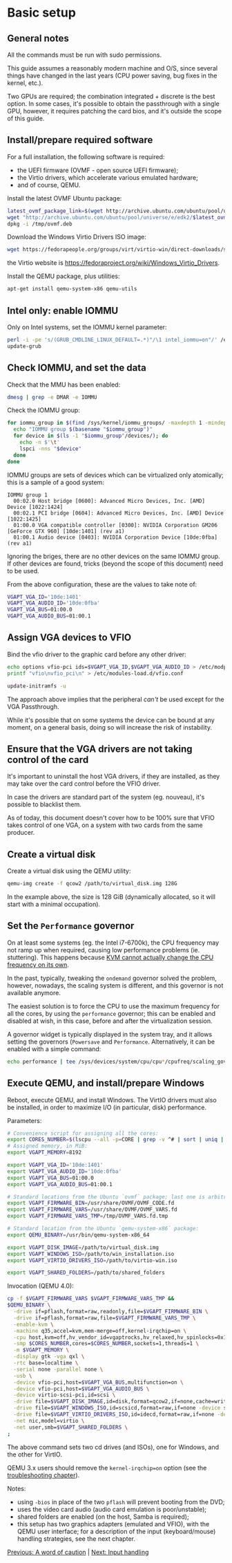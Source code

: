 # Basic setup

## General notes

All the commands must be run with sudo permissions.

This guide assumes a reasonably modern machine and O/S, since several things have changed in the last years (CPU power saving, bug fixes in the kernel, etc.).

Two GPUs are required; the combination integrated + discrete is the best option. In some cases, it's possible to obtain the passthrough with a single GPU, however, it requires patching the card bios, and it's outside the scope of this guide.

## Install/prepare required software

For a full installation, the following software is required:

- the UEFI firmware (OVMF - open source UEFI firmware);
- the Virtio drivers, which accelerate various emulated hardware;
- and of course, QEMU.

Install the latest OVMF Ubuntu package:

```sh
latest_ovmf_package_link=$(wget http://archive.ubuntu.com/ubuntu/pool/universe/e/edk2 -O- | perl -ne 'print "$1\n" if /"(ovmf.+deb)"/' | tail -n 1)
wget "http://archive.ubuntu.com/ubuntu/pool/universe/e/edk2/$latest_ovmf_package_link" -O /tmp/ovmf.deb
dpkg -i /tmp/ovmf.deb
```

Download the Windows Virtio Drivers ISO image:

```sh
wget https://fedorapeople.org/groups/virt/virtio-win/direct-downloads/stable-virtio/virtio-win.iso
```

the Virtio website is https://fedoraproject.org/wiki/Windows_Virtio_Drivers.

Install the QEMU package, plus utilities:

```sh
apt-get install qemu-system-x86 qemu-utils
```

## Intel only: enable IOMMU

Only on Intel systems, set the IOMMU kernel parameter:

```sh
perl -i -pe 's/(GRUB_CMDLINE_LINUX_DEFAULT=.*)"/\1 intel_iommu=on"/' /etc/default/grub
update-grub
```

## Check IOMMU, and set the data

Check that the MMU has been enabled:

```sh
dmesg | grep -e DMAR -e IOMMU
```

Check the IOMMU group:

```sh
for iommu_group in $(find /sys/kernel/iommu_groups/ -maxdepth 1 -mindepth 1 -type d | sort -n -t / -k 5); do
  echo "IOMMU group $(basename "$iommu_group")"
  for device in $(ls -1 "$iommu_group"/devices/); do
    echo -n $'\t'
    lspci -nns "$device"
  done
done
```

IOMMU groups are sets of devices which can be virtualized only atomically; this is a sample of a good system:

```
IOMMU group 1
  00:02.0 Host bridge [0600]: Advanced Micro Devices, Inc. [AMD] Device [1022:1424]
  00:02.1 PCI bridge [0604]: Advanced Micro Devices, Inc. [AMD] Device [1022:1425]
  01:00.0 VGA compatible controller [0300]: NVIDIA Corporation GM206 [GeForce GTX 960] [10de:1401] (rev a1)
  01:00.1 Audio device [0403]: NVIDIA Corporation Device [10de:0fba] (rev a1)
```

Ignoring the briges, there are no other devices on the same IOMMU group. If other devices are found, tricks (beyond the scope of this document) need to be used.

From the above configuration, these are the values to take note of:

```sh
VGAPT_VGA_ID='10de:1401'
VGAPT_VGA_AUDIO_ID='10de:0fba'
VGAPT_VGA_BUS=01:00.0
VGAPT_VGA_AUDIO_BUS=01:00.1
```

## Assign VGA devices to VFIO

Bind the vfio driver to the graphic card before any other driver:

```sh
echo options vfio-pci ids=$VGAPT_VGA_ID,$VGAPT_VGA_AUDIO_ID > /etc/modprobe.d/vfio.conf
printf "vfio\nvfio_pci\n" > /etc/modules-load.d/vfio.conf

update-initramfs -u
```

The approach above implies that the peripheral *can't* be used except for the VGA Passthrough.

While it's possible that on some systems the device can be bound at any moment, on a general basis, doing so will increase the risk of instability.

## Ensure that the VGA drivers are not taking control of the card

It's important to uninstall the host VGA drivers, if they are installed, as they may take over the card control before the VFIO driver.

In case the drivers are standard part of the system (eg. nouveau), it's possible to blacklist them.

As of today, this document doesn't cover how to be 100% sure that VFIO takes control of one VGA, on a system with two cards from the same producer.

## Create a virtual disk

Create a virtual disk using the QEMU utility:

```sh
qemu-img create -f qcow2 /path/to/virtual_disk.img 128G
```

In the example above, the size is 128 GiB (dynamically allocated, so it will start with a minimal occupation).

## Set the `Performance` governor

On at least some systems (eg. the Intel i7-6700k), the CPU frequency may not ramp up when required, causing low performance problems (ie. stuttering). This happens because [KVM cannot actually change the CPU frequency on its own](https://wiki.archlinux.org/index.php/PCI_passthrough_via_OVMF#CPU_frequency_governor).

In the past, typically, tweaking the `ondemand` governor solved the problem, however, nowadays, the scaling system is different, and this governor is not available anymore.

The easiest solution is to force the CPU to use the maximum frequency for all the cores, by using the `performance` governor; this can be enabled and disabled at wish, in this case, before and after the virtualization session.

A governor widget is typically displayed in the system tray, and it allows setting the governors (`Powersave` and `Performance`. Alternatively, it can be enabled with a simple command:

```sh
echo performance | tee /sys/devices/system/cpu/cpu*/cpufreq/scaling_governor
```

## Execute QEMU, and install/prepare Windows

Reboot, execute QEMU, and install Windows. The VirtIO drivers must also be installed, in order to maximize I/O (in particular, disk) performance.

Parameters:

```sh
# Convenience script for assigning all the cores:
export CORES_NUMBER=$(lscpu --all -p=CORE | grep -v ^# | sort | uniq | wc -l)
# Assigned memory, in MiB:
export VGAPT_MEMORY=8192

export VGAPT_VGA_ID='10de:1401'
export VGAPT_VGA_AUDIO_ID='10de:0fba'
export VGAPT_VGA_BUS=01:00.0
export VGAPT_VGA_AUDIO_BUS=01:00.1

# Standard locations from the Ubuntu `ovmf` package; last one is arbitrary:
export VGAPT_FIRMWARE_BIN=/usr/share/OVMF/OVMF_CODE.fd
export VGAPT_FIRMWARE_VARS=/usr/share/OVMF/OVMF_VARS.fd
export VGAPT_FIRMWARE_VARS_TMP=/tmp/OVMF_VARS.fd.tmp

# Standard location from the Ubuntu `qemu-system-x86` package:
export QEMU_BINARY=/usr/bin/qemu-system-x86_64

export VGAPT_DISK_IMAGE=/path/to/virtual_disk.img
export VGAPT_WINDOWS_ISO=/path/to/win_installation.iso
export VGAPT_VIRTIO_DRIVERS_ISO=/path/to/virtio-win.iso

export VGAPT_SHARED_FOLDERS=/path/to/shared_folders
```

Invocation (QEMU 4.0):

```sh
cp -f $VGAPT_FIRMWARE_VARS $VGAPT_FIRMWARE_VARS_TMP &&
$QEMU_BINARY \
  -drive if=pflash,format=raw,readonly,file=$VGAPT_FIRMWARE_BIN \
  -drive if=pflash,format=raw,file=$VGAPT_FIRMWARE_VARS_TMP \
  -enable-kvm \
  -machine q35,accel=kvm,mem-merge=off,kernel-irqchip=on \
  -cpu host,kvm=off,hv_vendor_id=vgaptrocks,hv_relaxed,hv_spinlocks=0x1fff,hv_vapic,hv_time \
  -smp $CORES_NUMBER,cores=$CORES_NUMBER,sockets=1,threads=1 \
  -m $VGAPT_MEMORY \
  -display gtk -vga qxl \
  -rtc base=localtime \
  -serial none -parallel none \
  -usb \
  -device vfio-pci,host=$VGAPT_VGA_BUS,multifunction=on \
  -device vfio-pci,host=$VGAPT_VGA_AUDIO_BUS \
  -device virtio-scsi-pci,id=scsi \
  -drive file=$VGAPT_DISK_IMAGE,id=disk,format=qcow2,if=none,cache=writeback -device scsi-hd,drive=disk \
  -drive file=$VGAPT_WINDOWS_ISO,id=scsicd,format=raw,if=none -device scsi-cd,drive=scsicd \
  -drive file=$VGAPT_VIRTIO_DRIVERS_ISO,id=idecd,format=raw,if=none -device ide-cd,bus=ide.1,drive=idecd \
  -net nic,model=virtio \
  -net user,smb=$VGAPT_SHARED_FOLDERS \
;
```

The above command sets two cd drives (and ISOs), one for Windows, and the other for VirtIO.

QEMU 3.x users should remove the `kernel-irqchip=on` option (see the [troubleshooting chapter](5_TROUBLESHOOTING.md)).

Notes:

- using `-bios` in place of the two `pflash` will prevent booting from the DVD;
- uses the video card audio (audio card emulation is poor/unstable);
- shared folders are enabled (on the host, Samba is required);
- this setup has two graphics adapters (emulated and VFIO), with the QEMU user interface; for a description of the input (keyboard/mouse) handling strategies, see the next chapter.

[Previous: A word of caution](2_A_WORD_OF_CAUTION.md) | [Next: Input handling](4_INPUT_HANDLING.md)
